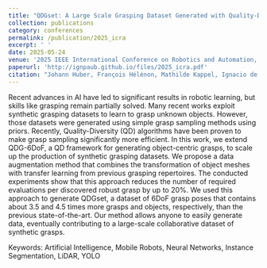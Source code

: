 ```yaml
---
title: "QDGset: A Large Scale Grasping Dataset Generated with Quality-Diversity"
collection: publications
category: conferences
permalink: /publication/2025_icra
excerpt: ' '
date: 2025-05-24
venue: '2025 IEEE International Conference on Robotics and Automation, Atlanta (USA), 19-23 May'
paperurl: 'http://ignpaub.github.io/files/2025_icra.pdf'
citation: "Johann Huber, François Hélénon, Mathilde Kappel, Ignacio de Loyola Páez-Ubieta, Santiago T. Puente, Pablo Gil, Faïz Ben Amar, Stéphane Doncieux (2025). &quot;QDGset: A Large Scale Grasping Dataset Generated with Quality-Diversity.&quot; <i>2025 42nd International Conference on Robotics and Automation (ICRA)</i>. Under review"
---
```


Recent advances in AI have led to significant results in robotic learning, but skills like grasping remain partially solved. Many recent works exploit synthetic grasping datasets to learn to grasp unknown objects. However, those datasets were generated using simple grasp sampling methods using priors. Recently, Quality-Diversity (QD) algorithms have been proven to make grasp sampling significantly more efficient. In this work, we extend QDG-6DoF, a QD framework for generating object-centric grasps, to scale up the production of synthetic grasping datasets. We propose a data augmentation method that combines the transformation of object meshes with transfer learning from previous grasping repertoires. The conducted experiments show that this approach reduces the number of required evaluations per discovered robust grasp by up to 20%. We used this approach to generate QDGset, a dataset of 6DoF grasp poses that contains about 3.5 and 4.5 times more grasps and objects, respectively, than the previous state-of-the-art. Our method allows anyone to easily generate data, eventually contributing to a large-scale collaborative dataset of synthetic grasps. 

Keywords: Artificial Intelligence, Mobile Robots, Neural Networks, Instance Segmentation, LiDAR, YOLO

